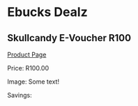 
# Ebucks Dealz
## Skullcandy E-Voucher R100
[Product Page](https://www.ebucks.com/web/shop/productSelected.do?prodId=1190694976&catId=227677169)

Price: R100.00

Image: Some text!

Savings: 


	